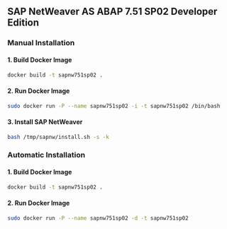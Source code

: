 ## SAP NetWeaver AS ABAP 7.51 SP02 Developer Edition

### Manual Installation

#### 1. Build Docker Image
```bash
docker build -t sapnw751sp02 .
```

#### 2. Run Docker Image
```bash
sudo docker run -P --name sapnw751sp02 -i -t sapnw751sp02 /bin/bash
```

#### 3. Install SAP NetWeaver
```bash
bash /tmp/sapnw/install.sh -s -k
```
### Automatic Installation

#### 1. Build Docker Image
```bash
docker build -t sapnw751sp02 .
```

#### 2. Run Docker Image
```bash
sudo docker run -P --name sapnw751sp02 -d -t sapnw751sp02
```

